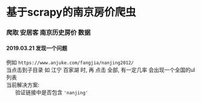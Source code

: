 # 基于scrapy的南京房价爬虫

### 爬取 安居客 南京历史房价 数据

#### 2019.03.21 发现一个问题
例如 `https://www.anjuke.com/fangjia/nanjing2012/`<br>
当点击到子目录 如 江宁 百家湖 时, 再 点击 全部, 有一定几率 会出现一个全国的ul列表<br>
当前解决方案:<br>
&nbsp;&nbsp;&nbsp;&nbsp;&nbsp;&nbsp;验证链接中是否包含 `'nanjing'`